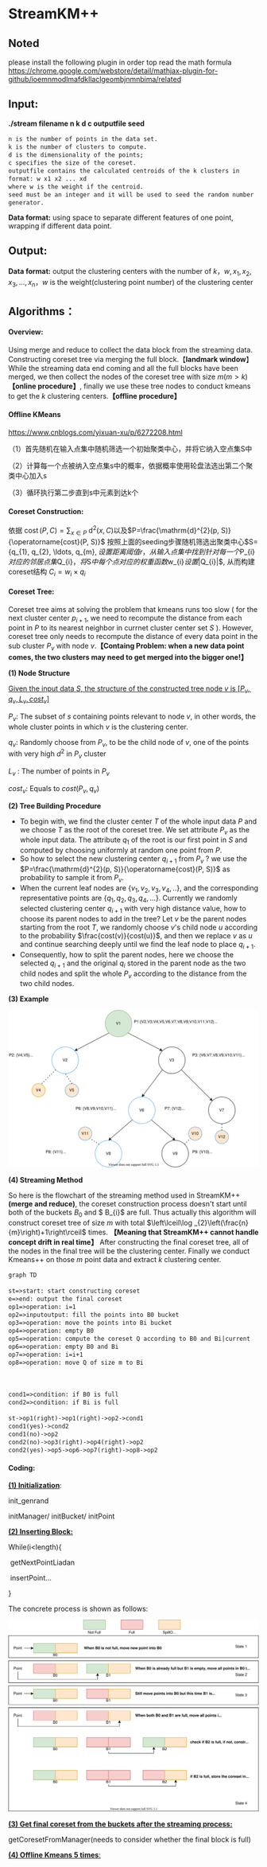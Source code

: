 # StreamKM++

## Noted  
please install the following plugin in order top read the math formula
https://chrome.google.com/webstore/detail/mathjax-plugin-for-github/ioemnmodlmafdkllaclgeombjnmnbima/related

## Input:

**./stream    filename    n     k    d     c     outputfile     seed**

```
n is the number of points in the data set.
k is the number of clusters to compute.
d is the dimensionality of the points;  
c specifies the size of the coreset.
outputfile contains the calculated centroids of the k clusters in format: w x1 x2 ... xd
where w is the weight if the centroid.
seed must be an integer and it will be used to seed the random number generator.
```

**Data format:**  using space to separate different features of one point,  wrapping if different data point.

## Output:

**Data format:**  output the clustering centers with the number of $k$，$w, x_{1}, x_{2}, x_{3}, ... ,x_{n}$，$w$ is the weight(clustering point number) of the clustering center

## Algorithms：

#### **Overview:**

Using merge and reduce to collect the data block from the streaming data. Constructing coreset tree via merging the full block.【**landmark window**】 While the streaming data end coming and all the full blocks have been merged, we then collect the nodes of the coreset tree with size $m(m>k)$**【online procedure】**,  finally we use these tree nodes to conduct kmeans to get the $k$ clustering centers.**【offline procedure】**

#### Offline KMeans

https://www.cnblogs.com/yixuan-xu/p/6272208.html

（1）首先随机在输入点集中随机筛选一个初始聚类中心，并将它纳入空点集S中

（2）计算每一个点被纳入空点集s中的概率，依据概率使用轮盘法选出第二个聚类中心加入s

（3）循环执行第二步直到s中元素到达k个

#### **Coreset Construction:**

依据 $\operatorname{cost}(P, C)=\sum_{x \in P} \mathrm{~d}^{2}(x, C)$以及$P=\frac{\mathrm{d}^{2}(p, S)}{\operatorname{cost}(P, S)}$ 按照上面的seeding步骤随机筛选出聚类中心$S={q_{1}, q_{2}, \ldots, q_{m}$, 设置距离阈值r，从输入点集中找到针对每一个$P_{i}$对应的邻居点集$Q_{i}$，将$S$中每个点对应的权重函数$w_{i}$设置$|Q_{i}|$, 从而构建coreset结构 $C_{i}=w_{i}\times q_{i}$

#### **Coreset Tree:**
Coreset tree aims at solving the problem that kmeans runs too slow ( for the next cluster center $p_{i+1}$, we need to recompute the distance from each point in $P$ to its nearest neighbor in currnet cluster center set $S$ ). However, coreset tree only needs to recompute the distance of every data point in the sub cluster $P_{v}$ with node $v$.**【Containg Problem: when a new data point comes, the two clusters may need to get merged into the bigger one!】**

**(1) Node Structure**

<u>Given the input data $S$, the structure of  the constructed tree node $v$ is $[P_{v}, q_{v}, L_{v}, cost_{v}]$</u>

$P_{v}$: The subset of $s$ containing points relevant to node $v$, in other words, the whole cluster points in which $v$ is the clustering center.

$q_{v}$:  Randomly choose from $P_{v}$, to be the child node of $v$, one of the points with very high $d^{2}$ in $P_{v}$ cluster

$L_{v}$ : The number of points in $P_{v}$

$cost_{v}$: Equals to $cost(P_{v}, q_{v})$

**(2) Tree Building Procedure**

- To begin with, we find the cluster center $T$ of the whole input data $P$ and we choose $T$ as the root of the coreset tree. We set attribute $P_{v}$ as the whole input data. The attribute $q_{1}$ of the root is our first point in $S$ and computed by choosing uniformly at random one point from $P$.
- So how to select the new clustering center $q_{i+1}$ from $P_{v}$ ? we use the $P=\frac{\mathrm{d}^{2}(p, S)}{\operatorname{cost}(P, S)}$ as probability to sample it from $P_{v}$.
- When the current leaf nodes are $\{v_{1}, v_{2}, v_{3}, v_{4},..\}$, and the corresponding representative points are $\{q_{1}, q_{2}, q_{3}, q_{4},...\}$. Currently we randomly selected clustering center $q_{i+1}$ with very high distance value, how to choose its parent nodes to add in the tree?  Let $v$ be the parent nodes starting from the root $T$, we randomly choose $v$'s child node $u$ according to the probability  $\frac{cost(v)}{cost(u)}$, and then we replace $v$ as $u$ and continue searching deeply until we find the leaf node to place $q_{i+1}$.
- Consequently, how to split the parent nodes, here we choose the selected $q_{i+1}$ and the original $q_{i}$ stored in the parent node as the two child nodes and split the whole $P_{v}$ according to the distance from the two child nodes.

**(3) Example**

![coresetConstruction](doc/coresetConstruction.svg)

**(4) Streaming Method**

So here is the flowchart of the streaming method used in StreamKM++**(merge and reduce)**, the coreset construction process doesn't start until both of the buckets $B_{0}$ and $ B_{i}$ are full. Thus actually this algorithm will construct coreset tree of size $m$  with total $\left\lceil\log _{2}\left(\frac{n}{m}\right)+1\right\rceil$ times. **【Meaning that StreamKM++ cannot handle concept drift in real time】** After constructing the final coreset tree, all of the nodes in the final tree will be the clustering center. Finally we conduct Kmeans++ on those $m$ point data and extract $k$ clustering center.

```flow
graph TD

st=>start: start constructing coreset
e=>end: output the final coreset
op1=>operation: i=1
op2=>inputoutput: fill the points into B0 bucket
op3=>operation: move the points into Bi bucket
op4=>operation: empty B0
op5=>operation: compute the coreset Q according to B0 and Bi|current
op6=>operation: empty B0 and Bi
op7=>operation: i=i+1
op8=>operation: move Q of size m to Bi 
 
 
 
cond1=>condition: if B0 is full
cond2=>condition: if Bi is full
 
st->op1(right)->op1(right)->op2->cond1
cond1(yes)->cond2
cond1(no)->op2
cond2(no)->op3(right)->op4(right)->op2
cond2(yes)->op5->op6->op7(right)->op8->op2
```

#### Coding:

**<u>(1) Initialization</u>**:

init_genrand

initManager/ initBucket/ initPoint

<u>**(2) Inserting Block:**</u>

While(i<length){

​	getNextPointLiadan

​	insertPoint...

}

The concrete process is shown as follows:

![Bucket](doc/Bucket.svg)

<u>**(3) Get final coreset from the buckets after the streaming process:**</u>

getCoresetFromManager(needs to consider whether the final block is full)

<u>**(4) Offline Kmeans 5 times**:</u>





 
